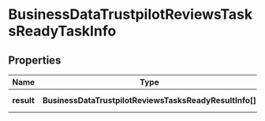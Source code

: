 # BusinessDataTrustpilotReviewsTasksReadyTaskInfo

## Properties

| Name | Type | Description | Notes |
|------------ | ------------- | ------------- | -------------|
**result** | **BusinessDataTrustpilotReviewsTasksReadyResultInfo[]** | array of results |[optional]|